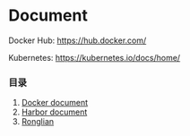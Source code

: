 # Document

Docker Hub: https://hub.docker.com/

Kubernetes: https://kubernetes.io/docs/home/

### 目录
1. [Docker document](docker/README.md)
2. [Harbor document](docker/harbor.md)
3. [Ronglian](ronglian/asset.md)